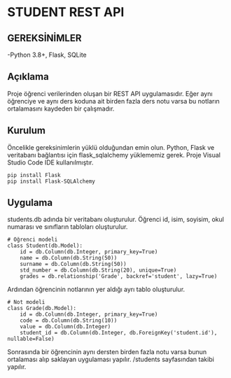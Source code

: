 # STUDENT REST API

## GEREKSİNİMLER

-Python 3.8+, Flask, SQLite

## Açıklama

Proje öğrenci verilerinden oluşan bir REST API uygulamasıdır. Eğer aynı öğrenciye ve aynı ders koduna ait birden fazla ders notu varsa bu notların ortalamasını kaydeden bir çalışmadır.

## Kurulum

Öncelikle gereksinimlerin yüklü olduğundan emin olun. Python, Flask ve veritabanı bağlantısı için flask_sqlalchemy yüklememiz gerek. Proje Visual Studio Code IDE kullanılmıştır.
```
pip install Flask
pip install Flask-SQLAlchemy
```
## Uygulama

students.db adında bir veritabanı oluşturulur. Öğrenci id, isim, soyisim, okul numarası ve sınıfların tabloları oluşturulur.
```
# Öğrenci modeli
class Student(db.Model):
    id = db.Column(db.Integer, primary_key=True)
    name = db.Column(db.String(50))
    surname = db.Column(db.String(50))
    std_number = db.Column(db.String(20), unique=True)
    grades = db.relationship('Grade', backref='student', lazy=True)
```
Ardından öğrencinin notlarının yer aldığı ayrı tablo oluşturulur.
```
# Not modeli
class Grade(db.Model):
    id = db.Column(db.Integer, primary_key=True)
    code = db.Column(db.String(10))
    value = db.Column(db.Integer)
    student_id = db.Column(db.Integer, db.ForeignKey('student.id'), nullable=False)
```

Sonrasında bir öğrencinin aynı dersten birden fazla notu varsa bunun ortalaması alıp saklayan uygulaması yapılır. /students sayfasından takibi yapılır.

